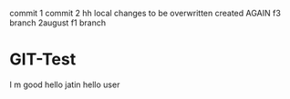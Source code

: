 commit 1
commit 2 hh
local changes to be overwritten
created AGAIN f3 branch
2august
f1 branch
# GIT-Test
I m good
hello jatin
hello user
